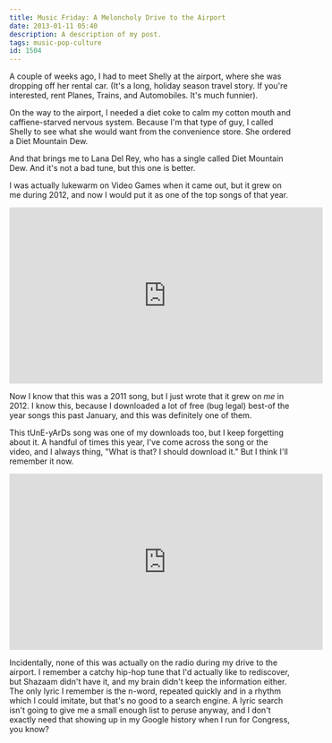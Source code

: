 ```yaml
---
title: Music Friday: A Meloncholy Drive to the Airport
date: 2013-01-11 05:40
description: A description of my post.
tags: music-pop-culture
id: 1504
---
```

A couple of weeks ago, I had to meet Shelly at the airport, where she was dropping off her rental car.  (It's a long, holiday season travel story.  If you're interested, rent Planes, Trains, and Automobiles.  It's much funnier).

On the way to the airport, I needed a diet coke to calm my cotton mouth and caffiene-starved nervous system.  Because I'm that type of guy, I called Shelly to see what she would want from the convenience store.  She ordered a Diet Mountain Dew.

And that brings me to Lana Del Rey, who has a single called Diet Mountain Dew.  And it's not a bad tune, but this one is better.

I was actually lukewarm on Video Games when it came out, but it grew on me during 2012, and now I would put it as one of the top songs of that year.  

<iframe width="560" height="315" src="http://www.youtube.com/embed/HO1OV5B_JDw" frameborder="0" allowfullscreen></iframe>

Now I know that this was a 2011 song, but I just wrote that it grew on *me* in 2012.  I know this, because I downloaded a lot of free (bug legal) best-of the year songs this past January, and this was definitely one of them.

This tUnE-yArDs song was one of my downloads too, but I keep forgetting about it.  A handful of times this year, I've come across the song or the video, and I always thing, "What is that?  I should download it."  But I think I'll remember it now.

<iframe width="560" height="315" src="http://www.youtube.com/embed/YQ1LI-NTa2s" frameborder="0" allowfullscreen></iframe>

Incidentally, none of this was actually on the radio during my drive to the airport.  I remember a catchy hip-hop tune that I'd actually like to rediscover, but Shazaam didn't have it, and my brain didn't keep the information either.  The only lyric I remember is the n-word, repeated quickly and in a rhythm which I could imitate, but that's no good to a search engine.  A lyric search isn't going to give me a small enough list to peruse anyway, and I don't exactly need that showing up in my Google history when I run for Congress, you know?
